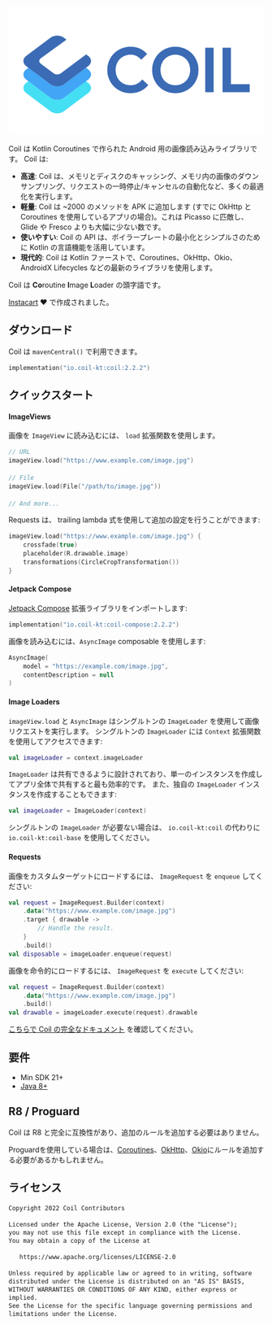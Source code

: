 ![Coil](logo.svg)

Coil は Kotlin Coroutines で作られた Android 用の画像読み込みライブラリです。 Coil は:

- **高速**: Coil は、メモリとディスクのキャッシング、メモリ内の画像のダウンサンプリング、リクエストの一時停止/キャンセルの自動化など、多くの最適化を実行します。
- **軽量**: Coil は ~2000 のメソッドを APK に追加します (すでに OkHttp と Coroutines を使用しているアプリの場合)。これは Picasso に匹敵し、Glide や Fresco よりも大幅に少ない数です。
- **使いやすい**: Coil の API は、ボイラープレートの最小化とシンプルさのために Kotlin の言語機能を活用しています。
- **現代的**: Coil は Kotlin ファーストで、Coroutines、OkHttp、Okio、AndroidX Lifecycles などの最新のライブラリを使用します。

Coil は **Co**routine **I**mage **L**oader の頭字語です。

[Instacart](https://www.instacart.com) ❤️ で作成されました。

## ダウンロード

Coil は `mavenCentral()` で利用できます。

```kotlin
implementation("io.coil-kt:coil:2.2.2")
```

## クイックスタート

#### ImageViews

画像を `ImageView` に読み込むには、 `load` 拡張関数を使用します。

```kotlin
// URL
imageView.load("https://www.example.com/image.jpg")

// File
imageView.load(File("/path/to/image.jpg"))

// And more...
```

Requests は、 trailing lambda 式を使用して追加の設定を行うことができます:

```kotlin
imageView.load("https://www.example.com/image.jpg") {
    crossfade(true)
    placeholder(R.drawable.image)
    transformations(CircleCropTransformation())
}
```

#### Jetpack Compose

[Jetpack Compose](https://developer.android.com/jetpack/compose) 拡張ライブラリをインポートします:

```kotlin
implementation("io.coil-kt:coil-compose:2.2.2")
```

画像を読み込むには、`AsyncImage` composable を使用します:

```kotlin
AsyncImage(
    model = "https://example.com/image.jpg",
    contentDescription = null
)
```

#### Image Loaders

`imageView.load` と `AsyncImage` はシングルトンの `ImageLoader` を使用して画像リクエストを実行します。 シングルトンの `ImageLoader` には `Context` 拡張関数を使用してアクセスできます:

```kotlin
val imageLoader = context.imageLoader
```

`ImageLoader` は共有できるように設計されており、単一のインスタンスを作成してアプリ全体で共有すると最も効率的です。 また、独自の `ImageLoader` インスタンスを作成することもできます:

```kotlin
val imageLoader = ImageLoader(context)
```

シングルトンの `ImageLoader` が必要ない場合は、 `io.coil-kt:coil` の代わりに `io.coil-kt:coil-base` を使用してください。

#### Requests

画像をカスタムターゲットにロードするには、 `ImageRequest` を `enqueue` してください:

```kotlin
val request = ImageRequest.Builder(context)
    .data("https://www.example.com/image.jpg")
    .target { drawable ->
        // Handle the result.
    }
    .build()
val disposable = imageLoader.enqueue(request)
```

画像を命令的にロードするには、 `ImageRequest` を `execute` してください:

```kotlin
val request = ImageRequest.Builder(context)
    .data("https://www.example.com/image.jpg")
    .build()
val drawable = imageLoader.execute(request).drawable
```

[こちらで Coil の完全なドキュメント](https://coil-kt.github.io/coil/getting_started/) を確認してください。

## 要件

- Min SDK 21+
- [Java 8+](https://coil-kt.github.io/coil/faq/#how-do-i-target-java-8)

## R8 / Proguard

Coil は R8 と完全に互換性があり、追加のルールを追加する必要はありません。

Proguardを使用している場合は、[Coroutines](https://github.com/Kotlin/kotlinx.coroutines/blob/master/kotlinx-coroutines-core/jvm/resources/META-INF/proguard/coroutines.pro)、[OkHttp](https://github.com/square/okhttp/blob/master/okhttp/src/jvmMain/resources/META-INF/proguard/okhttp3.pro)、[Okio](https://github.com/square/okio/blob/master/okio/src/jvmMain/resources/META-INF/proguard/okio.pro)にルールを追加する必要があるかもしれません。

## ライセンス

    Copyright 2022 Coil Contributors

    Licensed under the Apache License, Version 2.0 (the "License");
    you may not use this file except in compliance with the License.
    You may obtain a copy of the License at

       https://www.apache.org/licenses/LICENSE-2.0

    Unless required by applicable law or agreed to in writing, software
    distributed under the License is distributed on an "AS IS" BASIS,
    WITHOUT WARRANTIES OR CONDITIONS OF ANY KIND, either express or implied.
    See the License for the specific language governing permissions and
    limitations under the License.
